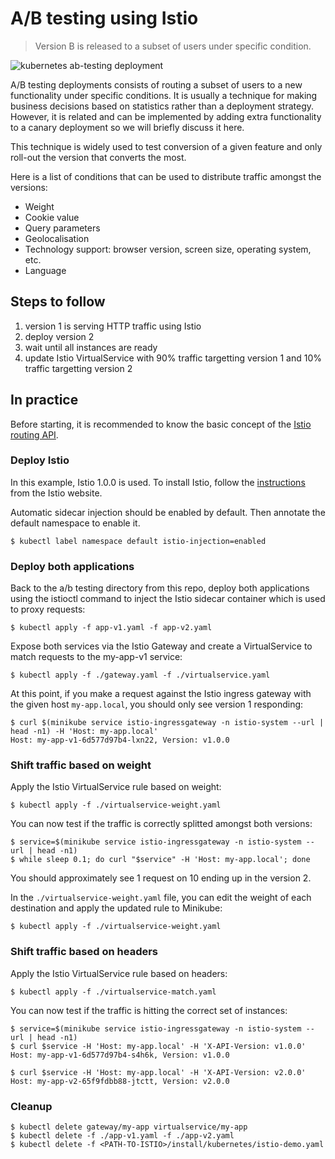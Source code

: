 A/B testing using Istio
=======================

> Version B is released to a subset of users under specific condition.

![kubernetes ab-testing deployment](grafana-ab-testing.png)

A/B testing deployments consists of routing a subset of users to a new
functionality under specific conditions. It is usually a technique for making
business decisions based on statistics rather than a deployment strategy.
However, it is related and can be implemented by adding extra functionality to a
canary deployment so we will briefly discuss it here.

This technique is widely used to test conversion of a given feature and only
roll-out the version that converts the most.

Here is a list of conditions that can be used to distribute traffic amongst the
versions:

- Weight
- Cookie value
- Query parameters
- Geolocalisation
- Technology support: browser version, screen size, operating system, etc.
- Language

## Steps to follow

1. version 1 is serving HTTP traffic using Istio
1. deploy version 2
1. wait until all instances are ready
1. update Istio VirtualService with 90% traffic targetting version 1 and 10%
   traffic targetting version 2

## In practice

Before starting, it is recommended to know the basic concept of the
[Istio routing API](https://istio.io/blog/2018/v1alpha3-routing/).

### Deploy Istio

In this example, Istio 1.0.0 is used. To install Istio, follow the
[instructions](https://istio.io/docs/setup/kubernetes/helm-install/) from the
Istio website.

Automatic sidecar injection should be enabled by default. Then annotate the
default namespace to enable it.

```
$ kubectl label namespace default istio-injection=enabled
```

### Deploy both applications

Back to the a/b testing directory from this repo, deploy both applications using
the istioctl command to inject the Istio sidecar container which is used to
proxy requests:

```
$ kubectl apply -f app-v1.yaml -f app-v2.yaml
```

Expose both services via the Istio Gateway and create a VirtualService to match
requests to the my-app-v1 service:

```
$ kubectl apply -f ./gateway.yaml -f ./virtualservice.yaml
```

At this point, if you make a request against the Istio ingress gateway with the
given host `my-app.local`, you should only see version 1 responding:

```
$ curl $(minikube service istio-ingressgateway -n istio-system --url | head -n1) -H 'Host: my-app.local'
Host: my-app-v1-6d577d97b4-lxn22, Version: v1.0.0
```

### Shift traffic based on weight

Apply the Istio VirtualService rule based on weight:

```
$ kubectl apply -f ./virtualservice-weight.yaml
```

You can now test if the traffic is correctly splitted amongst both versions:

```
$ service=$(minikube service istio-ingressgateway -n istio-system --url | head -n1)
$ while sleep 0.1; do curl "$service" -H 'Host: my-app.local'; done
```

You should approximately see 1 request on 10 ending up in the version 2.

In the `./virtualservice-weight.yaml` file, you can edit the weight of each
destination and apply the updated rule to Minikube:

```
$ kubectl apply -f ./virtualservice-weight.yaml
```

### Shift traffic based on headers

Apply the Istio VirtualService rule based on headers:

```
$ kubectl apply -f ./virtualservice-match.yaml
```

You can now test if the traffic is hitting the correct set of instances:

```
$ service=$(minikube service istio-ingressgateway -n istio-system --url | head -n1)
$ curl $service -H 'Host: my-app.local' -H 'X-API-Version: v1.0.0'
Host: my-app-v1-6d577d97b4-s4h6k, Version: v1.0.0

$ curl $service -H 'Host: my-app.local' -H 'X-API-Version: v2.0.0'
Host: my-app-v2-65f9fdbb88-jtctt, Version: v2.0.0
```

### Cleanup

```
$ kubectl delete gateway/my-app virtualservice/my-app
$ kubectl delete -f ./app-v1.yaml -f ./app-v2.yaml
$ kubectl delete -f <PATH-TO-ISTIO>/install/kubernetes/istio-demo.yaml
```